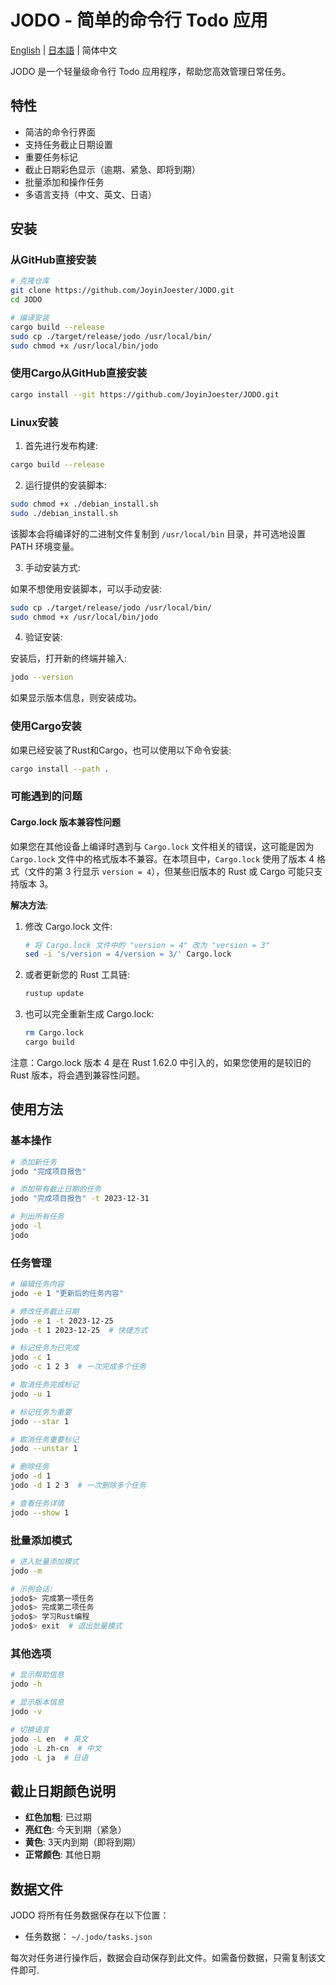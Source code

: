 # JODO - 简单的命令行 Todo 应用

[English](./README_EN.md) | [日本語](./README_JA.md) | 简体中文

JODO 是一个轻量级命令行 Todo 应用程序，帮助您高效管理日常任务。

## 特性

- 简洁的命令行界面
- 支持任务截止日期设置
- 重要任务标记
- 截止日期彩色显示（逾期、紧急、即将到期）
- 批量添加和操作任务
- 多语言支持（中文、英文、日语）

## 安装

### 从GitHub直接安装

```bash
# 克隆仓库
git clone https://github.com/JoyinJoester/JODO.git
cd JODO

# 编译安装
cargo build --release
sudo cp ./target/release/jodo /usr/local/bin/
sudo chmod +x /usr/local/bin/jodo
```

### 使用Cargo从GitHub直接安装

```bash
cargo install --git https://github.com/JoyinJoester/JODO.git
```

### Linux安装

1. 首先进行发布构建:

```bash
cargo build --release
```

2. 运行提供的安装脚本:

```bash
sudo chmod +x ./debian_install.sh
sudo ./debian_install.sh
```

该脚本会将编译好的二进制文件复制到 `/usr/local/bin` 目录，并可选地设置 PATH 环境变量。

3. 手动安装方式:

如果不想使用安装脚本，可以手动安装:

```bash
sudo cp ./target/release/jodo /usr/local/bin/
sudo chmod +x /usr/local/bin/jodo
```

4. 验证安装:

安装后，打开新的终端并输入:

```bash
jodo --version
```

如果显示版本信息，则安装成功。

### 使用Cargo安装

如果已经安装了Rust和Cargo，也可以使用以下命令安装:

```bash
cargo install --path .
```

### 可能遇到的问题

#### Cargo.lock 版本兼容性问题

如果您在其他设备上编译时遇到与 `Cargo.lock` 文件相关的错误，这可能是因为 `Cargo.lock` 文件中的格式版本不兼容。在本项目中，`Cargo.lock` 使用了版本 4 格式（文件的第 3 行显示 `version = 4`），但某些旧版本的 Rust 或 Cargo 可能只支持版本 3。

**解决方法**:

1. 修改 Cargo.lock 文件:
   ```bash
   # 将 Cargo.lock 文件中的 "version = 4" 改为 "version = 3"
   sed -i 's/version = 4/version = 3/' Cargo.lock
   ```

2. 或者更新您的 Rust 工具链:
   ```bash
   rustup update
   ```

3. 也可以完全重新生成 Cargo.lock:
   ```bash
   rm Cargo.lock
   cargo build
   ```

注意：Cargo.lock 版本 4 是在 Rust 1.62.0 中引入的，如果您使用的是较旧的 Rust 版本，将会遇到兼容性问题。

## 使用方法

### 基本操作

```bash
# 添加新任务
jodo "完成项目报告"

# 添加带有截止日期的任务
jodo "完成项目报告" -t 2023-12-31

# 列出所有任务
jodo -l
jodo
```

### 任务管理

```bash
# 编辑任务内容
jodo -e 1 "更新后的任务内容"

# 修改任务截止日期
jodo -e 1 -t 2023-12-25
jodo -t 1 2023-12-25  # 快捷方式

# 标记任务为已完成
jodo -c 1
jodo -c 1 2 3  # 一次完成多个任务

# 取消任务完成标记
jodo -u 1

# 标记任务为重要
jodo --star 1

# 取消任务重要标记
jodo --unstar 1

# 删除任务
jodo -d 1
jodo -d 1 2 3  # 一次删除多个任务

# 查看任务详情
jodo --show 1
```

### 批量添加模式

```bash
# 进入批量添加模式
jodo -m

# 示例会话:
jodo$> 完成第一项任务
jodo$> 完成第二项任务
jodo$> 学习Rust编程
jodo$> exit  # 退出批量模式
```

### 其他选项

```bash
# 显示帮助信息
jodo -h

# 显示版本信息
jodo -v

# 切换语言
jodo -L en  # 英文
jodo -L zh-cn  # 中文
jodo -L ja  # 日语
```

## 截止日期颜色说明

- **红色加粗**: 已过期
- **亮红色**: 今天到期（紧急）
- **黄色**: 3天内到期（即将到期）
- **正常颜色**: 其他日期

## 数据文件

JODO 将所有任务数据保存在以下位置：

- 任务数据： `~/.jodo/tasks.json`

每次对任务进行操作后，数据会自动保存到此文件。如需备份数据，只需复制该文件即可.


